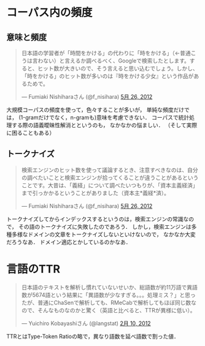 
# コーパス内の頻度

## 意味と頻度

<blockquote class="twitter-tweet" lang="ja"><p>日本語の学習者が「時間をかける」の代わりに「時をかける」（←普通こうは言わない）と言えるか調べるべく、Googleで検索したとします。すると、ヒット数が大きいので、そう言えると思い込むでしょう。しかし、「時をかける」のヒット数が多いのは『時をかける少女』という作品があるためで。</p>&mdash; Fumiaki Nishiharaさん (@f_nisihara) <a href="https://twitter.com/f_nisihara/status/206374293725134849" data-datetime="2012-05-26T13:20:40+00:00">5月 26, 2012</a></blockquote>

大規模コーパスの頻度を使って，色々することが多いが，
単純な頻度だけでは，
(1-gramだけでなく，n-gramも)意味を考慮できない．
コーパスで統計処理する際の語義曖昧性解消とというのも，
なかなかの悩ましい．
（そして実際に困ることもある）

## トークナイズ

<blockquote class="twitter-tweet" lang="ja"><p>検索エンジンのヒット数を使って議論するとき、注意すべきなのは、自分の調べたいことと検索エンジンが拾ってくることが違うことがあるということです。大昔は、「義経」について調べたいつもりが、「資本主義経済」まで引っかかるということがありました（資本主*義経*済）。</p>&mdash; Fumiaki Nishiharaさん (@f_nisihara) <a href="https://twitter.com/f_nisihara/status/206373594752745472" data-datetime="2012-05-26T13:17:53+00:00">5月 26, 2012</a></blockquote>

トークナイズしてからインデックスするというのは，検索エンジンの常識なので，
その語のトークナイズに失敗したのであろう．
しかし，検索エンジンは多種多様なドメインの文章をトークナイズしないといけないので，
なかなか大変だろうなあ．
ドメイン適応とかしているのかなあ．

# 言語のTTR

<blockquote class="twitter-tweet" lang="ja"><p>日本語のテキストを解析し慣れていないせいか、総語数が約11万語で異語数が5674語という結果に「異語数が少なすぎる。。。処理ミス？」と思ったが、普通にChaSenで解析しても、RMeCabで解析してもほぼ同じ数なので、そんなものなのかと驚く（英語と比べると、TTRが異様に低い）。</p>&mdash; Yuichiro Kobayashiさん (@langstat) <a href="https://twitter.com/langstat/status/168031314707087362" data-datetime="2012-02-10T17:59:21+00:00">2月 10, 2012</a></blockquote>

TTRとはType-Token Ratioの略で，異なり語数を延べ語数で割った値．
